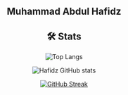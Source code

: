 
<h2 align="center">Muhammad Abdul Hafidz</h2>

<div align="center">
  
## 🛠️ Stats


![Top Langs](https://github-readme-stats.vercel.app/api/top-langs/?username=mabdulhafidz&layout=compact&theme=dark)

![Hafidz GitHub stats](https://github-readme-stats.vercel.app/api?username=mabdulhafidz&show_icons=true&theme=dark)


  <div style="width: 100%;">
    
[![GitHub Streak](https://github-readme-streak-stats.herokuapp.com?user=mabdulhafidz&theme=dark&hide_border=true&width=100%)](https://git.io/streak-stats)

  </div>

</div>
